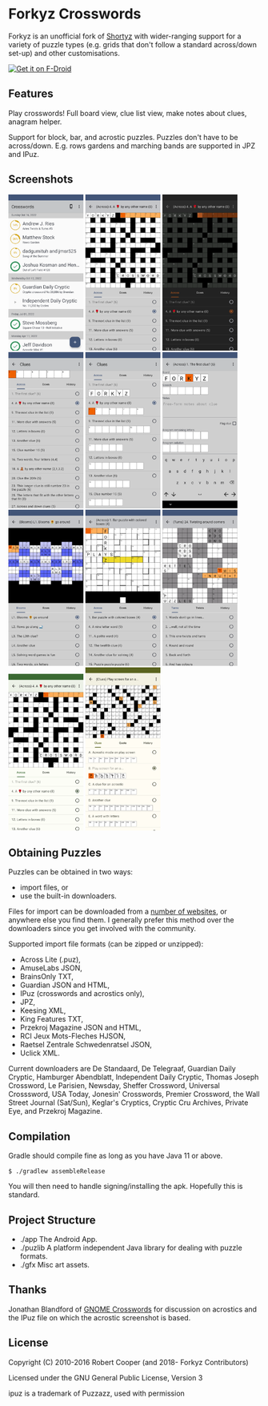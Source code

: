 # Forkyz Crosswords

Forkyz is an unofficial fork of [Shortyz](https://github.com/kebernet/shortyz/)
with wider-ranging support for a variety of puzzle types (e.g. grids that don't
follow a standard across/down set-up) and other customisations.

[<img src="https://fdroid.gitlab.io/artwork/badge/get-it-on.png"
     alt="Get it on F-Droid"
     height="80">](https://f-droid.org/packages/app.crossword.yourealwaysbe.forkyz/)

## Features

Play crosswords! Full board view, clue list view, make notes about clues, anagram helper.

Support for block, bar, and acrostic puzzles. Puzzles don't have to be across/down. E.g. rows gardens and marching bands are supported in JPZ and IPuz.

## Screenshots

<img
    alt="The puzzle browse menu"
    src="fastlane/metadata/android/en-US/images/phoneScreenshots/06-BrowseMenu.png"
    width=150
/>
<img
    alt="The standard grid view"
    src="fastlane/metadata/android/en-US/images/phoneScreenshots/01-StandardGrid.png"
    width=150
/>
<img
    alt="The standard grid view in dark mode"
    src="fastlane/metadata/android/en-US/images/phoneScreenshots/02-StandardGridDark.png"
    width=150
/>
<img
    alt="The clue list view"
    src="fastlane/metadata/android/en-US/images/phoneScreenshots/07-ClueList.png"
    width=150
/>
<img
    alt="The clue list view with the words shown with the clue"
    src="fastlane/metadata/android/en-US/images/phoneScreenshots/08-ClueListGrid.png"
    width=150
/>
<img
    alt="The clue/puzzle notes page with anagram helper"
    src="fastlane/metadata/android/en-US/images/phoneScreenshots/09-NotesPage.png"
    width=150
/>
<img
    alt="A rows garden puzzle in the app"
    src="fastlane/metadata/android/en-US/images/phoneScreenshots/03-RowsGarden.png"
    width=150
/>
<img
    alt="A bar puzzle in the app with coloured grid squares"
    src="fastlane/metadata/android/en-US/images/phoneScreenshots/04-BarPuzzle.png"
    width=150
/>
<img
    alt="A twists and turns puzzle in the app"
    src="fastlane/metadata/android/en-US/images/phoneScreenshots/05-TwistsAndTurns.png"
    width=150
/>
<img
    alt="The puzzle themed with dynamic Material You colours"
    src="fastlane/metadata/android/en-US/images/phoneScreenshots/10-DynamicTheme.png"
    width=150
/>
<img
    alt="The play screen for an acrostic puzzle"
    src="fastlane/metadata/android/en-US/images/phoneScreenshots/11-Acrostic.png"
    width=150
/>

## Obtaining Puzzles

Puzzles can be obtained in two ways:

* import files, or
* use the built-in downloaders.

Files for import can be downloaded from a [number of websites][online-sources], or anywhere else you find them. I generally prefer this method over the downloaders since you get involved with the community.

Supported import file formats (can be zipped or unzipped):

* Across Lite (.puz),
* AmuseLabs JSON,
* BrainsOnly TXT,
* Guardian JSON and HTML,
* IPuz (crosswords and acrostics only),
* JPZ,
* Keesing XML,
* King Features TXT,
* Przekroj Magazine JSON and HTML,
* RCI Jeux Mots-Fleches HJSON,
* Raetsel Zentrale Schwedenratsel JSON,
* Uclick XML.

Current downloaders are De Standaard, De Telegraaf, Guardian Daily Cryptic, Hamburger Abendblatt, Independent Daily Cryptic, Thomas Joseph Crossword, Le Parisien, Newsday, Sheffer Crossword, Universal Crosssword, USA Today, Jonesin' Crosswords, Premier Crossword, the Wall Street Journal (Sat/Sun), Keglar's Cryptics, Cryptic Cru Archives, Private Eye, and Przekroj Magazine.

## Compilation

Gradle should compile fine as long as you have Java 11 or above.

    $ ./gradlew assembleRelease

You will then need to handle signing/installing the apk. Hopefully this is standard.

## Project Structure

  * ./app The Android App.
  * ./puzlib A platform independent Java library for dealing with puzzle formats.
  * ./gfx Misc art assets.

## Thanks

Jonathan Blandford of [GNOME Crosswords][gnome-crosswords] for discussion on acrostics and the IPuz file on which the acrostic screenshot is based.

## License

Copyright (C) 2010-2016 Robert Cooper (and 2018- Forkyz Contributors)

Licensed under the GNU General Public License, Version 3

ipuz is a trademark of Puzzazz, used with permission

[gnome-crosswords]: https://gitlab.gnome.org/jrb/crosswords
[online-sources]: https://yourealwaysbe.github.io/forkyz/
